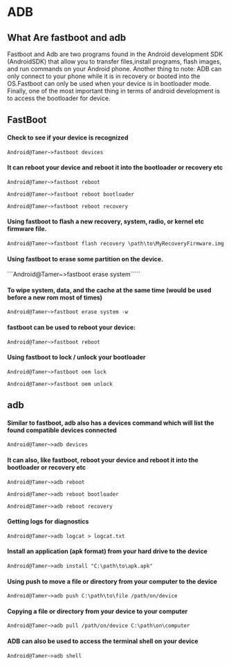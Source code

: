 # ADB

## What Are fastboot and adb

Fastboot and Adb are two programs found in the Android development SDK (AndroidSDK) that allow you to transfer files,install programs, 
flash images, and run commands on your Android phone. Another thing to note: ADB can only connect to your phone while it is
in recovery or booted into the OS.Fastboot can only be used when your device is in bootloader mode. 
Finally, one of the most important thing in terms of android development is to access the bootloader for device.

## FastBoot

#### Check to see if your device is recognized 


```Android@Tamer~>fastboot devices```


#### It can reboot your device and reboot it into the bootloader or recovery etc

```Android@Tamer~>fastboot reboot```


```Android@Tamer~>fastboot reboot bootloader```


```Android@Tamer~>fastboot reboot recovery```


#### Using fastboot to flash a new recovery, system, radio, or kernel etc firmware file. 

```Android@Tamer~>fastboot flash recovery \path\to\MyRecoveryFirmware.img```

#### Using fastboot to erase some partition on the device.
```Android@Tamer~>fastboot erase system`````

#### To wipe system, data, and the cache at the same time (would be used before a new rom most of times)

```Android@Tamer~>fastboot erase system -w```

#### fastboot can be used to reboot your device:

```Android@Tamer~>fastboot reboot```

#### Using fastboot to lock / unlock your bootloader

```Android@Tamer~>fastboot oem lock```


```Android@Tamer~>fastboot oem unlock```

## adb

#### Similar to fastboot, adb also has a devices command which will list the found compatible devices connected

```Android@Tamer~>adb devices```

#### It can also, like fastboot, reboot your device and reboot it into the bootloader or recovery etc

```Android@Tamer~>adb reboot```


```Android@Tamer~>adb reboot bootloader```


```Android@Tamer~>adb reboot recovery```

#### Getting logs for diagnostics

```Android@Tamer~>adb logcat > logcat.txt```

#### Install an application (apk format) from your hard drive to the device

```Android@Tamer~>adb install "C:\path\to\apk.apk"```

#### Using push to move a file or directory from your computer to the device

```Android@Tamer~>adb push C:\path\to\file /path/on/device```

#### Copying a file or directory from your device to your computer

```Android@Tamer~>adb pull /path/on/device C:\path\on\computer```

#### ADB can also be used to access the terminal shell on your device

```Android@Tamer~>adb shell```
